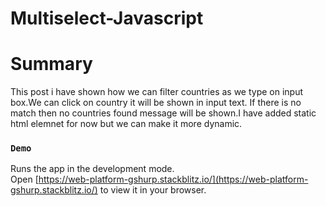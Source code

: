 # Multiselect-Javascript

# Summary
This post i have shown how we can filter countries as we type on input box.We can click on country it will be shown in input text.
If there is no match then no countries found message will be shown.I have added static html elemnet for now but we can make it more dynamic.   
### `Demo`

Runs the app in the development mode.\
Open [https://web-platform-gshurp.stackblitz.io/](https://web-platform-gshurp.stackblitz.io/) to view it in your browser.
